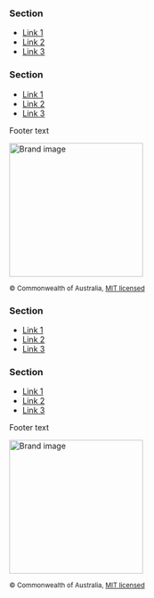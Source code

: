 <footer class="au-footer" role="contentinfo">
  <div class="container">
    <nav class="au-footer__navigation row">
      <div class="col-xs-4">
        <h3 class="au-display-lg">Section</h3>
        <ul class="au-link-list">
          <li><a href="#">Link 1</a></li>
          <li><a href="#">Link 2</a></li>
          <li><a href="#">Link 3</a></li>
        </ul>
      </div>
      <div class="col-xs-4">
        <h3 class="au-display-lg">Section</h3>
        <ul class="au-link-list">
          <li><a href="#">Link 1</a></li>
          <li><a href="#">Link 2</a></li>
          <li><a href="#">Link 3</a></li>
        </ul>
      </div>
    </nav>
    <section class="au-footer__end row">
      <div class="col-sm-12">
        <p>Footer text</p>
        <img class="au-responsive-media-img" width="240" src="http://placehold.it/157x80" alt="Brand image">
        <p><small>© Commonwealth of Australia, <a href="https://github.com/govau/uikit/blob/master/LICENSE.md" rel="external license">MIT licensed</a></small></p>
      </div>
    </section>
  </div>
</footer>

<div class="au-body au-body--dark">
  <footer class="au-footer au-footer--dark" role="contentinfo">
    <div class="container">
      <nav class="au-footer__navigation row">
        <div class="col-xs-4">
          <h3 class="au-display-lg">Section</h3>
          <ul class="au-link-list">
            <li><a href="#">Link 1</a></li>
            <li><a href="#">Link 2</a></li>
            <li><a href="#">Link 3</a></li>
          </ul>
        </div>
        <div class="col-xs-4">
          <h3 class="au-display-lg">Section</h3>
          <ul class="au-link-list">
            <li><a href="#">Link 1</a></li>
            <li><a href="#">Link 2</a></li>
            <li><a href="#">Link 3</a></li>
          </ul>
        </div>
      </nav>
      <section class="au-footer__end row">
        <div class="col-sm-12">
          <p>Footer text</p>
          <img class="au-responsive-media-img" width="240" src="http://placehold.it/157x80" alt="Brand image">
          <p><small>© Commonwealth of Australia, <a href="https://github.com/govau/uikit/blob/master/LICENSE.md" rel="external license">MIT licensed</a></small></p>
        </div>
      </section>
    </div>
  </footer>
</div>
